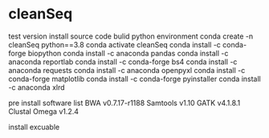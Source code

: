 # cleanSeq
test version
install source code
bulid python environment
conda create -n cleanSeq python==3.8
conda activate cleanSeq
conda install -c conda-forge biopython
conda install -c anaconda pandas
conda install -c anaconda reportlab
conda install -c conda-forge bs4
conda install -c anaconda requests
conda install -c anaconda openpyxl
conda install -c conda-forge matplotlib
conda install -c conda-forge pyinstaller
conda install -c anaconda xlrd

pre install software list
BWA v0.7.17-r1188
Samtools v1.10
GATK v4.1.8.1
Clustal Omega v1.2.4

install excuable






